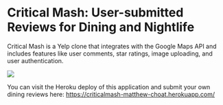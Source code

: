 <h1>Critical Mash: User-submitted Reviews for Dining and Nightlife </h1>

Critical Mash is a Yelp clone that integrates with the Google Maps API and includes features like user comments, star ratings, image uploading, and user authentication.

<img src="https://matthewchoat.netlify.com/nomster.png" />

You can visit the Heroku deploy of this application and submit your own dining reviews here: https://criticalmash-matthew-choat.herokuapp.com/
